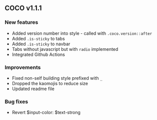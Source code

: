 ## COCO v1.1.1

### New features

* Added version number into style - called with `.coco.version::after`
* Added `.is-sticky` to tabs
* Added `.is-sticky` to navbar
* Tabs without javascript but with `radio` implemented
* Integrated Github Actions

### Improvements

* Fixed non-self building style prefixed with `_`
* Dropped the kaomojis to reduce size
* Updated readme file

### Bug fixes

* Revert $input-color: $text-strong
